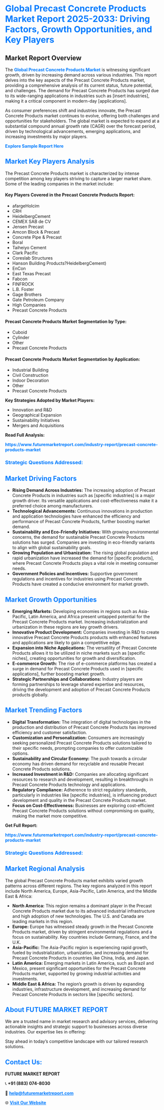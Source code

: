 <h1 style="color: #007BFF;">Global Precast Concrete Products Market Report 2025-2033: Driving Factors, Growth Opportunities, and Key Players</h1>

<section id="overview">
<h2>Market Report Overview</h2>
<p>The <a href="https://www.futuremarketreport.com/industry-report/precast-concrete-products-market" style="color: #007BFF; text-decoration: none;"><strong>Global Precast Concrete Products Market</strong></a> is witnessing significant growth, driven by increasing demand across various industries. This report delves into the key aspects of the Precast Concrete Products market, providing a comprehensive analysis of its current status, future potential, and challenges. The demand for Precast Concrete Products has surged due to its wide-ranging applications in industries such as [insert industries], making it a critical component in modern-day [applications].</p>
<p>As consumer preferences shift and industries innovate, the Precast Concrete Products market continues to evolve, offering both challenges and opportunities for stakeholders. The global market is expected to expand at a substantial compound annual growth rate (CAGR) over the forecast period, driven by technological advancements, emerging applications, and increasing investments by major players.</p>
</section>

<section id="overview">
<p><a href="https://www.futuremarketreport.com/request-sample/reportId=107232" style="color: #007BFF; text-decoration: none;"><strong>Explore Sample Report Here</strong></a></p>
</section>

<section id="key-players">
<h2 style="color: #007BFF;">Market Key Players Analysis</h2>
<p>The Precast Concrete Products market is characterized by intense competition among key players striving to capture a larger market share. Some of the leading companies in the market include:</p>
<h4>Key Players Covered in the Precast Concrete Products Report:</h4>
<ul><li>afargeHolcim</li><li>CRH</li><li>HeidelbergCement</li><li>CEMEX SAB de CV</li><li>Jensen Precast</li><li>Amcon Block &amp; Precast</li><li>Concrete Pipe &amp; Precast</li><li>Boral</li><li>Taiheiyo Cement</li><li>Clark Pacific</li><li>Coreslab Structures</li><li>Hanson Building Products?HeidelbergCement)</li><li>EnCon</li><li>East Texas Precast</li><li>Fabcon</li><li>FINFROCK</li><li>L.B. Foster</li><li>Gage Brothers</li><li>Gate Petroleum Company</li><li>High Companies</li><li>Precast Concrete Products</li></ul>
<h4>Precast Concrete Products Market Segmentation by Type:</h4>
<ul><li>Cuboid</li><li>Cylinder</li><li>Other</li><li>Precast Concrete Products</li></ul>

<h4>Precast Concrete Products Market Segmentation by Application:</h4>
<ul><li>Industrial Building</li><li>Civil Construction</li><li>Indoor Decoration</li><li>Other</li><li>Precast Concrete Products</li></ul>
<p><strong>Key Strategies Adopted by Market Players:</strong></p>
<ul>
<li>Innovation and R&D</li>
<li>Geographical Expansion</li>
<li>Sustainability Initiatives</li>
<li>Mergers and Acquisitions</li>
</ul>
</section>

<section>
<p><strong>Read Full Analysis: </strong></p><a href="https://www.futuremarketreport.com/industry-report/precast-concrete-products-market" style="color: #007BFF; text-decoration: none;"><strong>https://www.futuremarketreport.com/industry-report/precast-concrete-products-market</strong></a>
<h3 style="color: #007BFF;">Strategic Questions Addressed:</h3>
</section>

<section id="driving-factors">
<h2 style="color: #007BFF;">Market Driving Factors</h2>
<ul>
<li><strong>Rising Demand Across Industries:</strong> The increasing adoption of Precast Concrete Products in industries such as [specific industries] is a major growth driver. Its versatile applications and cost-effectiveness make it a preferred choice among manufacturers.</li>
<li><strong>Technological Advancements:</strong> Continuous innovations in production and application technologies have enhanced the efficiency and performance of Precast Concrete Products, further boosting market demand.</li>
<li><strong>Sustainability and Eco-Friendly Initiatives:</strong> With growing environmental concerns, the demand for sustainable Precast Concrete Products solutions has surged. Companies are investing in eco-friendly variants to align with global sustainability goals.</li>
<li><strong>Growing Population and Urbanization:</strong> The rising global population and rapid urbanization have increased the demand for [specific products], where Precast Concrete Products plays a vital role in meeting consumer needs.</li>
<li><strong>Government Policies and Incentives:</strong> Supportive government regulations and incentives for industries using Precast Concrete Products have created a conducive environment for market growth.</li>
</ul>
</section>

<section id="growth-opportunities">
<h2 style="color: #007BFF;">Market Growth Opportunities</h2>
<ul>
<li><strong>Emerging Markets:</strong> Developing economies in regions such as Asia-Pacific, Latin America, and Africa present untapped potential for the Precast Concrete Products market. Increasing industrialization and urbanization in these regions are key growth drivers.</li>
<li><strong>Innovative Product Development:</strong> Companies investing in R&D to create innovative Precast Concrete Products products with enhanced features and applications are likely to gain a competitive edge.</li>
<li><strong>Expansion into Niche Applications:</strong> The versatility of Precast Concrete Products allows it to be utilized in niche markets such as [specific niches], creating opportunities for growth and diversification.</li>
<li><strong>E-commerce Growth:</strong> The rise of e-commerce platforms has created a surge in demand for Precast Concrete Products used in [specific applications], further boosting market growth.</li>
<li><strong>Strategic Partnerships and Collaborations:</strong> Industry players are forming partnerships to leverage shared expertise and resources, driving the development and adoption of Precast Concrete Products products globally.</li>
</ul>
</section>

<section id="trending-factors">
<h2 style="color: #007BFF;">Market Trending Factors</h2>
<ul>
<li><strong>Digital Transformation:</strong> The integration of digital technologies in the production and distribution of Precast Concrete Products has improved efficiency and customer satisfaction.</li>
<li><strong>Customization and Personalization:</strong> Consumers are increasingly seeking personalized Precast Concrete Products solutions tailored to their specific needs, prompting companies to offer customizable options.</li>
<li><strong>Sustainability and Circular Economy:</strong> The push towards a circular economy has driven demand for recyclable and reusable Precast Concrete Products solutions.</li>
<li><strong>Increased Investment in R&D:</strong> Companies are allocating significant resources to research and development, resulting in breakthroughs in Precast Concrete Products technology and applications.</li>
<li><strong>Regulatory Compliance:</strong> Adherence to strict regulatory standards, particularly in industries like [specific industries], is influencing product development and quality in the Precast Concrete Products market.</li>
<li><strong>Focus on Cost-Effectiveness:</strong> Businesses are exploring cost-efficient Precast Concrete Products solutions without compromising on quality, making the market more competitive.</li>
</ul>
</section>

<section>
<p><strong>Get Full Report: </strong></p><a href="https://www.futuremarketreport.com/industry-report/precast-concrete-products-market" style="color: #007BFF; text-decoration: none;"><strong>https://www.futuremarketreport.com/industry-report/precast-concrete-products-market</strong></a>
<h3 style="color: #007BFF;">Strategic Questions Addressed:</h3>
</section>


<section id="regional-analysis">
<h2 style="color: #007BFF;">Market Regional Analysis</h2>
<p>The global Precast Concrete Products market exhibits varied growth patterns across different regions. The key regions analyzed in this report include North America, Europe, Asia-Pacific, Latin America, and the Middle East & Africa:</p>
<ul>
<li><strong>North America:</strong> This region remains a dominant player in the Precast Concrete Products market due to its advanced industrial infrastructure and high adoption of new technologies. The U.S. and Canada are leading markets in this region.</li>
<li><strong>Europe:</strong> Europe has witnessed steady growth in the Precast Concrete Products market, driven by stringent environmental regulations and a focus on sustainability. Key countries include Germany, France, and the U.K.</li>
<li><strong>Asia-Pacific:</strong> The Asia-Pacific region is experiencing rapid growth, fueled by industrialization, urbanization, and increasing demand for Precast Concrete Products in countries like China, India, and Japan.</li>
<li><strong>Latin America:</strong> Emerging markets in Latin America, such as Brazil and Mexico, present significant opportunities for the Precast Concrete Products market, supported by growing industrial activities and investments.</li>
<li><strong>Middle East & Africa:</strong> The region’s growth is driven by expanding industries, infrastructure development, and increasing demand for Precast Concrete Products in sectors like [specific sectors].</li>
</ul>
</section>

<footer>
<h2 style="color: #007BFF;">About FUTURE MARKET REPORT</h2>
<p>We are a trusted name in market research and advisory services, delivering actionable insights and strategic support to businesses across diverse industries. Our expertise lies in offering:</p>

<p>Stay ahead in today’s competitive landscape with our tailored research solutions.</p>

<h2 style="color: #007BFF;">Contact Us:</h2>
<p><strong>FUTURE MARKET REPORT</strong></p>
<p>📞 <strong>+91 (883) 074-8030</strong></p>
<p>📧 <strong><a href="mailto:help@futuremarketreport.com" style="color: #007BFF;">help@futuremarketreport.com</a></strong></p>
<p>🌐 <strong><a href="https://www.futuremarketreport.com/" style="color: #007BFF;">Visit Our Website</a></strong></p>
</footer>